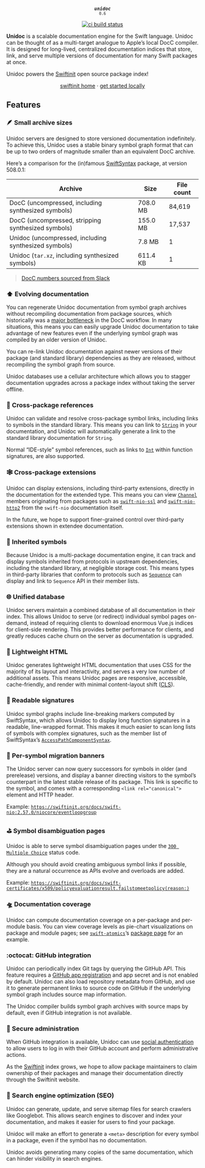 <div align="center">

<strong><em><code>unidoc</code></em></strong><br><small><code>0.6</code></small>

[![ci build status](https://github.com/kelvin13/swift-unidoc/actions/workflows/build.yml/badge.svg)](https://github.com/kelvin13/swift-unidoc/actions/workflows/build.yml)

</div>

**Unidoc** is a scalable documentation engine for the Swift language. Unidoc can be thought of as a multi-target analogue to Apple’s local DocC compiler. It is designed for long-lived, centralized documentation indices that store, link, and serve multiple versions of documentation for many Swift packages at once.

Unidoc powers the [Swiftinit](https://swiftinit.org) open source package index!

<div align="center">

[swiftinit home](https://swiftinit.org/) · [get started locally](https://swiftinit.org/docs/swift-unidoc/guides/quickstart)

</div>



## Features

### 🪶 Small archive sizes

Unidoc servers are designed to store versioned documentation indefinitely. To achieve this, Unidoc uses a stable binary symbol graph format that can be up to two orders of magnitude smaller than an equivalent DocC archive.

Here’s a comparison for the (in)famous [SwiftSyntax](https://github.com/apple/swift-syntax) package, at version 508.0.1:

| Archive | Size | File count |
| --- | --- | --- |
| DocC (uncompressed, including synthesized symbols) | 708.0 MB | 84,619 |
| DocC (uncompressed, stripping synthesized symbols) | 155.0 MB | 17,537 |
| Unidoc (uncompressed, including synthesized symbols) | 7.8 MB | 1 |
| Unidoc (`tar.xz`, including synthesized symbols) | 611.4 KB | 1 |

> [DocC numbers sourced from Slack](https://swift-open-source.slack.com/archives/C04PCMXMBD0/p1694154083683579?thread_ts=1694101493.046719&cid=C04PCMXMBD0)


### ⬆️ Evolving documentation

You can regenerate Unidoc documentation from symbol graph archives without recompiling documentation from package sources, which historically was a [major bottleneck](https://forums.swift.org/t/navigating-html-docs-vs-generated-interfaces/67115/7) in the DocC workflow. In many situations, this means you can easily upgrade Unidoc documentation to take advantage of new features even if the underlying symbol graph was compiled by an older version of Unidoc.

You can re-link Unidoc documentation against newer versions of their package (and standard library) dependencies as they are released, without recompiling the symbol graph from source.

Unidoc databases use a cellular architecture which allows you to stagger documentation upgrades across a package index without taking the server offline.


### 🔗 Cross-package references

Unidoc can validate and resolve cross-package symbol links, including links to symbols in the standard library. This means you can link to [`String`](https://swiftinit.org/docs/swift/swift/string) in your documentation, and Unidoc will automatically generate a link to the standard library documentation for `String`.

Normal “IDE-style” symbol references, such as links to [`Int`](https://swiftinit.org/docs/swift/swift/int) within function signatures, are also supported.


### 🕸 Cross-package extensions

Unidoc can display extensions, including third-party extensions, directly in the documentation for the extended type. This means you can view [`Channel`](https://swiftinit.org/docs/swift-nio/niocore/channel) members originating from packages such as [`swift-nio-ssl`](https://github.com/apple/swift-nio-ssl) and [`swift-nio-http2`](https://github.com/apple/swift-nio-http2) from the `swift-nio` documentation itself.

In the future, we hope to support finer-grained control over third-party extensions shown in extendee documentation.


### 💞 Inherited symbols

Because Unidoc is a multi-package documentation engine, it can track and display symbols inherited from protocols in upstream dependencies, including the standard library, at negligible storage cost. This means types in third-party libraries that conform to protocols such as [`Sequence`](https://swiftinit.org/docs/swift/swift/sequence) can display and link to `Sequence` API in their member lists.


### 🌐 Unified database

Unidoc servers maintain a combined database of all documentation in their index. This allows Unidoc to serve (or redirect) individual symbol pages on-demand, instead of requiring clients to download enormous Vue.js indices for client-side rendering. This provides better performance for clients, and greatly reduces cache churn on the server as documentation is upgraded.


### 🔋 Lightweight HTML

Unidoc generates lightweight HTML documentation that uses CSS for the majority of its layout and interactivity, and serves a very low number of additional assets. This means Unidoc pages are responsive, accessible, cache-friendly, and render with minimal content-layout shift ([CLS](https://web.dev/cls/)).


### 📜 Readable signatures

Unidoc symbol graphs include line-breaking markers computed by SwiftSyntax, which allows Unidoc to display long function signatures in a readable, line-wrapped format. This makes it much easier to scan long lists of symbols with complex signatures, such as the member list of SwiftSyntax’s [`AccessPathComponentSyntax`](https://swiftinit.org/docs/swift-syntax/swiftsyntax/accesspathcomponentsyntax).


### 🚠 Per-symbol migration banners

The Unidoc server can now query successors for symbols in older (and prerelease) versions, and display a banner directing visitors to the symbol’s counterpart in the latest stable release of its package. This link is specific to the symbol, and comes with a corresponding `<link rel="canonical">` element and HTTP header.

Example: [`https://swiftinit.org/docs/swift-nio:2.57.0/niocore/eventloopgroup`](https://swiftinit.org/docs/swift-nio:2.57.0/niocore/eventloopgroup)


### ️⛳️ Symbol disambiguation pages

Unidoc is able to serve symbol disambiguation pages under the [`300 Multiple Choice`](https://developer.mozilla.org/en-US/docs/Web/HTTP/Status/300) status code.

Although you should avoid creating ambiguous symbol links if possible, they are a natural occurrence as APIs evolve and overloads are added.

Example: [`https://swiftinit.org/docs/swift-certificates/x509/policyevaluationresult.failstomeetpolicy(reason:)`](https://swiftinit.org/docs/swift-certificates/x509/policyevaluationresult.failstomeetpolicy(reason:))


### 🛸 Documentation coverage

Unidoc can compute documentation coverage on a per-package and per-module basis. You can view coverage levels as pie-chart visualizations on package and module pages; see [`swift-atomics`](https://github.com/apple/swift-atomics)’s [package page](https://swiftinit.org/docs/swift-atomics) for an example.


### :octocat: GitHub integration

Unidoc can periodically index Git tags by querying the GitHub API. This feature requires a [GitHub app registration](https://docs.github.com/en/apps/oauth-apps/building-oauth-apps/differences-between-github-apps-and-oauth-apps) and app secret and is not enabled by default. Unidoc can also load repository metadata from GitHub, and use it to generate permanent links to source code on GitHub if the underlying symbol graph includes source map information.

The Unidoc compiler builds symbol graph archives with source maps by default, even if GitHub integration is not available.


### 🔐 Secure administration

When GitHub integration is available, Unidoc can use [social authentication](https://en.wikipedia.org/wiki/Social_login) to allow users to log in with their GitHub account and perform administrative actions.

As the [Swiftinit](https://swiftinit.org) index grows, we hope to allow package maintainers to claim ownership of their packages and manage their documentation directly through the Swiftinit website.


### 🔎 Search engine optimization (SEO)

Unidoc can generate, update, and serve sitemap files for search crawlers like Googlebot. This allows search engines to discover and index your documentation, and makes it easier for users to find your package.

Unidoc will make an effort to generate a `<meta>` description for every symbol in a package, even if the symbol has no documentation.

Unidoc avoids generating many copies of the same documentation, which can hinder visibility in search engines.

